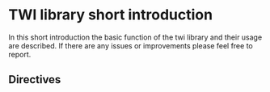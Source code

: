 # TWI library short introduction

In this short introduction the basic function of the twi library and their usage are described. If there are any issues or improvements please feel free to report.

## Directives